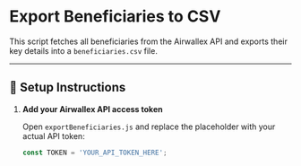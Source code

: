 # Export Beneficiaries to CSV

This script fetches all beneficiaries from the Airwallex API and exports their key details into a `beneficiaries.csv` file.

---

## 🔧 Setup Instructions

1. **Add your Airwallex API access token**

   Open `exportBeneficiaries.js` and replace the placeholder with your actual API token:

   ```js
   const TOKEN = 'YOUR_API_TOKEN_HERE';
